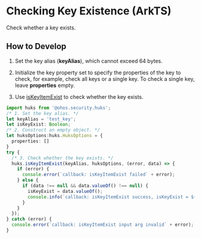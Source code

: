 # Checking Key Existence (ArkTS)


Check whether a key exists.


## How to Develop

1. Set the key alias (**keyAlias**), which cannot exceed 64 bytes.

2. Initialize the key property set to specify the properties of the key to check, for example, check all keys or a single key. To check a single key, leave **properties** empty.

3. Use [isKeyItemExist](../../reference/apis/js-apis-huks.md#huksiskeyitemexist9) to check whether the key exists.

```ts
import huks from '@ohos.security.huks';
/* 1. Set the key alias. */
let keyAlias = 'test_key';
let isKeyExist: Boolean;
/* 2. Construct an empty object. */
let huksOptions:huks.HuksOptions = {
  properties: []
}
try {
  /* 3. Check whether the key exists. */
  huks.isKeyItemExist(keyAlias, huksOptions, (error, data) => {
    if (error) {
      console.error(`callback: isKeyItemExist failed` + error);
    } else {
      if (data !== null && data.valueOf() !== null) {
        isKeyExist = data.valueOf();
        console.info(`callback: isKeyItemExist success, isKeyExist = ${isKeyExist}`);
      }
    }
  });
} catch (error) {
  console.error(`callback: isKeyItemExist input arg invalid` + error);
}
```
